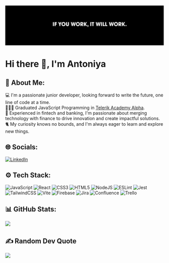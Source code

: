 ![If you work, it will work](https://github.com/Antoniya-A/Antoniya-A/blob/main/1676441643909.jpg?raw=true)<br>

# Hi there 👋, I'm Antoniya

## 💫 About Me:
💻 I'm a passionate junior developer, looking forward to write the future, one line of code at a time.<br>
👩🏻‍🎓 Graduated JavaScript Programming in [Telerik Academy Alpha](https://www.telerikacademy.com/alpha/javascript). <br>
🏦 Experienced in fintech and banking, I'm passionate about merging technology with finance to drive innovation and create impactful solutions.<br>
🐈 My curiosity knows no bounds, and I'm always eager to learn and explore new things. <br>


## 🌐 Socials:
[![LinkedIn](https://img.shields.io/badge/LinkedIn-%230077B5.svg?logo=linkedin&logoColor=white)](https://linkedin.com/in/antoniya-asenova-1b7723160) 

## ⚙️ Tech Stack:
![JavaScript](https://img.shields.io/badge/javascript-%23323330.svg?style=flat-square&logo=javascript&logoColor=%23F7DF1E)
![React](https://img.shields.io/badge/react-%2320232a.svg?style=flat-square&logo=react&logoColor=%2361DAFB) 
![CSS3](https://img.shields.io/badge/css3-%231572B6.svg?style=flat-square&logo=css3&logoColor=white) 
![HTML5](https://img.shields.io/badge/html5-%23E34F26.svg?style=flat-square&logo=html5&logoColor=white)
![NodeJS](https://img.shields.io/badge/node.js-6DA55F?style=flat-square&logo=node.js&logoColor=white) 
![ESLint](https://img.shields.io/badge/ESLint-4B3263?style=flat-square&logo=eslint&logoColor=white) 
![Jest](https://img.shields.io/badge/Jest-323330?style=flat-square&logo=Jest&logoColor=white)
![TailwindCSS](https://img.shields.io/badge/tailwindcss-%2338B2AC.svg?style=flat-square&logo=tailwind-css&logoColor=white)
![Vite](https://img.shields.io/badge/vite-%23646CFF.svg?style=flat-square&logo=vite&logoColor=white)
![Firebase](https://img.shields.io/badge/firebase-%23039BE5.svg?style=flat-square&logo=firebase) 
![Jira](https://img.shields.io/badge/jira-%230A0FFF.svg?style=flat-square&logo=jira&logoColor=white) 
![Confluence](https://img.shields.io/badge/confluence-%23172BF4.svg?style=flat-square&logo=confluence&logoColor=white) 
![Trello](https://img.shields.io/badge/Trello-%23026AA7.svg?style=flat-square&logo=Trello&logoColor=white) 



## 📊 GitHub Stats:
![](https://github-readme-stats.vercel.app/api?username=Antoniya-A&theme=dracula&hide_border=false&include_all_commits=false&count_private=false)<br/>

## ✍️ Random Dev Quote
![](https://quotes-github-readme.vercel.app/api?type=horizontal&theme=radical)

